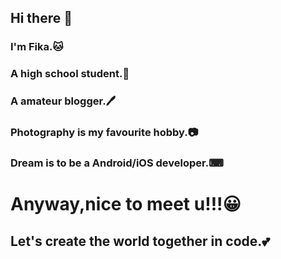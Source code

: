 ## Hi there 👋
### I'm Fika.🐱
### A high school student.📕
### A amateur blogger.🖊
### Photography is my favourite hobby.📷
### Dream is to be a Android/iOS developer.⌨
# Anyway,nice to meet u!!!😀
## Let's create the world together in code.💕

<!--
**FikaNeko/FikaNeko** is a ✨ _special_ ✨ repository because its `README.md` (this file) appears on your GitHub profile.

Here are some ideas to get you started:

- 🔭 I’m currently working on ...
- 🌱 I’m currently learning ...
- 👯 I’m looking to collaborate on ...
- 🤔 I’m looking for help with ...
- 💬 Ask me about ...
- 📫 How to reach me: ...
- 😄 Pronouns: ...
- ⚡ Fun fact: ...
-->
